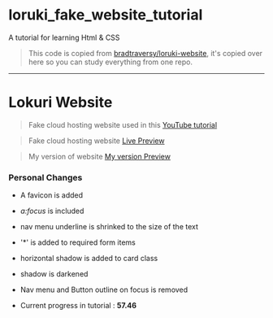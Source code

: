 # loruki_fake_website_tutorial

A tutorial for learning Html &amp; CSS

> This code is copied from [bradtraversy/loruki-website](https://github.com/bradtraversy/loruki-website), it's copied over here so you can study everything from one repo.

---

# Lokuri Website

> Fake cloud hosting website used in this [YouTube tutorial](https://www.youtube.com/watch?v=p0bGHP-PXD4)

> Fake cloud hosting website [Live Preview](https://zen-carson-c10c9f.netlify.app)

> My version of website [My version Preview](https://erkamguresen.github.io/loruki_fake_website_tutorial/)

### Personal Changes

- A favicon is added
- _a:focus_ is included
- nav menu underline is shrinked to the size of the text

- '\*' is added to required form items
- horizontal shadow is added to card class
- shadow is darkened
- Nav menu and Button outline on focus is removed

- Current progress in tutorial : **57.46**
